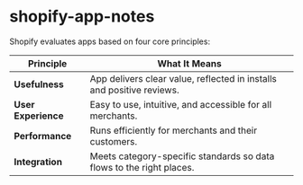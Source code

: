 # shopify-app-notes



Shopify evaluates apps based on four core principles:

| Principle      | What It Means                                                    |
|----------------|------------------------------------------------------------------|
| **Usefulness** | App delivers clear value, reflected in installs and positive reviews. |
| **User Experience** | Easy to use, intuitive, and accessible for all merchants.         |
| **Performance** | Runs efficiently for merchants and their customers.             |
| **Integration** | Meets category-specific standards so data flows to the right places.
